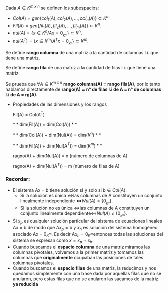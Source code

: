 Dada $A \in K^{m \ x \ n}$ se definen los subespacios:

- $Col(A) = gen\{col_1(A), col_2(A), ...,col_n(A)\} \subset K^m$.
- $Fil(A) = gen\{fil_1(A), fil_2(A), ...,fil_m(A)\} \subset K^n$.
- $nul(A) =\{ x\in K^n/Ax=0_{_{K^m}}\} \subset K^n$.
- $nul(A^T) =\{ x\in K^m/A^Tx=0_{_{K^n}}\} \subset K^m$.

Se define **rango columna** de una matriz a la cantidad de columnas l.i. que tiene una matriz.

Se define **rango fila** de una matriz a la cantidad de filas l.i. que tiene una matriz.

Se prueba que $\forall A\in K^{m\ x\ n}$  **rango columna(A) = rango fila(A)**, por lo tanto hablamos directamente de **rango(A) = n° de filas l.i de A = n° de columnas l.i de A = rg(A).**

- Propiedades de las dimensiones y los rangos
    
    $\text{Fil(A) = Col(A}^T)$
    
    $**\text{dim(Fil(A)) = dim(Col(A))}**$
    
    $**\text{dim(Col(A)) + dim(Nul(A)) = dim(}K^n)**$
    
    $**\text{dim(Fil(A)) + dim(Nul(A}^T\text{)) = dim(}K^m)**$
    
    $\text{ragno(A) + dim(Nul(A)) = n (número de columnas de A)}$
    
    $\text{ragno(A) + dim(Nul(A}^T\text{)) = m (número de filas de A)}$
    

### Recordar:

- El sistema $\text{Ax = b}$ tiene solución si y solo si $b \in Col(A)$.
    - Si la solución es única  $\iff$las columnas de A constituyen un conjunto linealmente independiente $\iff$$Nul (A) = \{0_{_{K^n}}\}$.
    - Si la solución no es única  $\iff$las columnas de A constituyen un conjunto linealmente dependiente$\iff$$Nul (A) \not= \{0_{_{K^n}}\}$.
- Si $x_p$ es cualquier solución particular del sistema de ecuaciones lineales $\text{Ax = b}$ de modo que $\text{A}x_p = \text{b}$ y $x_h$ es solución del sistema homogéneo asociado $\text{Ax = 0}_{K^m}$. Es decir $\text{A}x_h\text{ = 0}_{K^m}$entonces todas las soluciones del sistema se expresan como $x = x_p + x_h$.
- Cuando buscamos el **espacio columna** de una matriz miramos las columnas pivotales, volvemos a la primer matriz y tomamos las columnas que **originalmente** ocupaban las posiciones de tales columnas pivotales.
- Cuando buscamos el **espacio filas** de una matriz, la reducimos y nos quedamos simplemente con una  base dada por aquellas filas que no se anularon, pero estas filas que no se anularon las sacamos de la matriz **ya reducida**